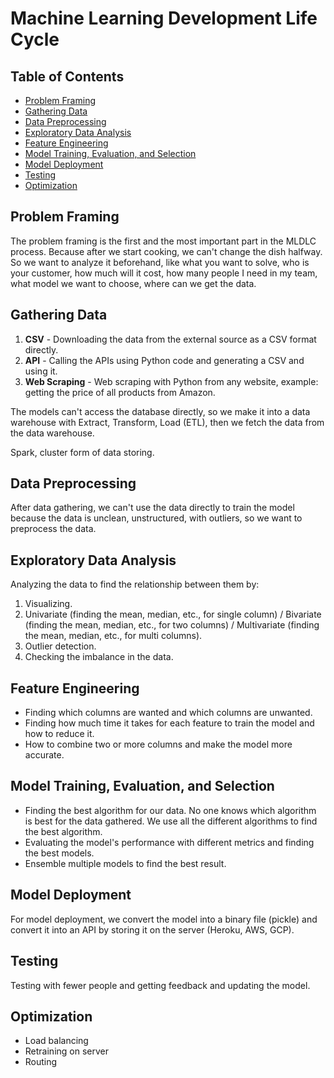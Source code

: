 # Machine Learning Development Life Cycle

## Table of Contents

- [Problem Framing](#problem-framing)
- [Gathering Data](#gathering-data)
- [Data Preprocessing](#data-preprocessing)
- [Exploratory Data Analysis](#exploratory-data-analysis)
- [Feature Engineering](#feature-engineering)
- [Model Training, Evaluation, and Selection](#model-training-evaluation-and-selection)
- [Model Deployment](#model-deployment)
- [Testing](#testing)
- [Optimization](#optimization)

## Problem Framing
The problem framing is the first and the most important part in the MLDLC process. Because after we start cooking, we can't change the dish halfway. So we want to analyze it beforehand, like what you want to solve, who is your customer, how much will it cost, how many people I need in my team, what model we want to choose, where can we get the data.

## Gathering Data
1. **CSV** - Downloading the data from the external source as a CSV format directly.
2. **API** - Calling the APIs using Python code and generating a CSV and using it.
3. **Web Scraping** - Web scraping with Python from any website, example: getting the price of all products from Amazon.

The models can't access the database directly, so we make it into a data warehouse with Extract, Transform, Load (ETL), then we fetch the data from the data warehouse.

Spark, cluster form of data storing.

## Data Preprocessing
After data gathering, we can't use the data directly to train the model because the data is unclean, unstructured, with outliers, so we want to preprocess the data.

## Exploratory Data Analysis
Analyzing the data to find the relationship between them by:
1. Visualizing.
2. Univariate (finding the mean, median, etc., for single column) / Bivariate (finding the mean, median, etc., for two columns) / Multivariate (finding the mean, median, etc., for multi columns).
3. Outlier detection.
4. Checking the imbalance in the data.

## Feature Engineering
- Finding which columns are wanted and which columns are unwanted.
- Finding how much time it takes for each feature to train the model and how to reduce it.
- How to combine two or more columns and make the model more accurate.

## Model Training, Evaluation, and Selection
- Finding the best algorithm for our data. No one knows which algorithm is best for the data gathered. We use all the different algorithms to find the best algorithm.
- Evaluating the model's performance with different metrics and finding the best models.
- Ensemble multiple models to find the best result.

## Model Deployment
For model deployment, we convert the model into a binary file (pickle) and convert it into an API by storing it on the server (Heroku, AWS, GCP).

## Testing
Testing with fewer people and getting feedback and updating the model.

## Optimization
- Load balancing
- Retraining on server
- Routing
    



    


    